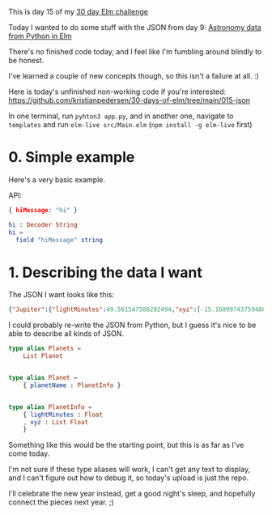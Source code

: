 This is day 15 of my [30 day Elm challenge](https://dev.to/kristianpedersen/30-days-of-elm-intro-2lo2)

Today I wanted to do some stuff with the JSON from day 9: [Astronomy data from Python in Elm](https://dev.to/kristianpedersen/30daysofelm-day-9-astronomy-data-from-python-in-elm-deployment-difficulties-2i47)

There's no finished code today, and I feel like I'm fumbling around blindly to be honest. 

I've learned a couple of new concepts though, so this isn't a failure at all. :)

Here is today's unfinished non-working code if you're interested: https://github.com/kristianpedersen/30-days-of-elm/tree/main/015-json

In one terminal, run `pyhton3 app.py`, and in another one, navigate to `templates` and run `elm-live src/Main.elm` (`npm install -g elm-live` first)

# 0. Simple example

Here's a very basic example.

API:

```JSON
{ hiMessage: "hi" }
```

```elm
hi : Decoder String
hi =
  field "hiMessage" string
```

# 1. Describing the data I want

The JSON I want looks like this:

```json
{"Jupiter":{"lightMinutes":49.561547588282494,"xyz":[-15.160997437594864,35.36776769042324,86.01557267383876]},"Mars":{"lightMinutes":7.056627943382205,"xyz":[-10.802377084003577,-7.957103044154623,0.0]},"Mercury":{"lightMinutes":11.873735464944051,"xyz":[-15.39294493449285,5.8815766045335,-15.430849180096907]},"Neptune":{"lightMinutes":251.12126006612468,"xyz":[-200.051138076174,-188.4930229293946,-390.39907178706875]},"Pluto":{"lightMinutes":292.0545551594518,"xyz":[-487.1954814422351,-265.82244414880427,-17.713974776837258]},"Saturn":{"lightMinutes":90.34545293522373,"xyz":[10.90385529195623,67.16589122515714,157.720111144322]},"Sol":{"lightMinutes":8.178862544580388,"xyz":[-3.3688535760154714,10.267169613495522,-11.182551853223776]},"Uranus":{"lightMinutes":159.9896536380283,"xyz":[-300.96106486799965,44.176269302014866,0.0]},"Venus":{"lightMinutes":12.801164839345946,"xyz":[-12.926388560134972,-6.636737189572844,19.52518546405315]}}
```

I could probably re-write the JSON from Python, but I guess it's nice to be able to describe all kinds of JSON.

```elm
type alias Planets =
    List Planet


type alias Planet =
    { planetName : PlanetInfo }


type alias PlanetInfo =
    { lightMinutes : Float
    , xyz : List Float
    }
```

Something like this would be the starting point, but this is as far as I've come today.

I'm not sure if these type aliases will work, I can't get any text to display, and I can't figure out how to debug it, so today's upload is just the repo.

I'll celebrate the new year instead, get a good night's sleep, and hopefully connect the pieces next year. ;)